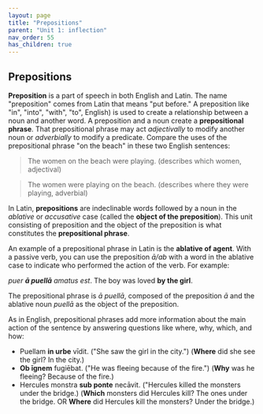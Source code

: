 ```yaml
---
layout: page
title: "Prepositions"
parent: "Unit 1: inflection"
nav_order: 55
has_children: true
---
```


## Prepositions

**Preposition** is a part of speech in both English and Latin. The name "preposition" comes from Latin that means "put before." A preposition like "in", "into", "with", "to", English) is used to create a relationship between a noun and another word. A preposition and a noun create a **prepositional phrase**. That prepositional phrase may act *adjectivally* to modify another noun or *adverbially* to modify a predicate. Compare the uses of the prepositional phrase "on the beach" in these two English sentences:

> The women on the beach were playing. (describes which women, adjectival)

> The women were playing on the beach. (describes where they were playing, adverbial)


In Latin, **prepositions** are indeclinable words followed by a noun in the *ablative* or *accusative* case (called the **object of the preposition**). This unit consisting of preposition and the object of the preposition is what constitutes the **prepositional phrase**.

An example of a prepositional phrase in Latin is the **ablative of agent**. With a passive verb, you can use the preposition *ā/ab* with a word in the ablative case to indicate who performed the action of the verb. For example:

*puer* ***ā puellā*** *amatus est*. The boy was loved **by the girl**.

The prepositional phrase is *ā puellā*, composed of the preposition *ā* and the ablative noun *puellā* as the object of the preposition.

As in English, prepositional phrases add more information about the main action of the sentence by answering questions like where, why, which, and how:

* Puellam **in urbe** vīdit. ("She saw the girl in the city.") (**Where** did she see the girl? In the city.)
* **Ob īgnem** fugiēbat. ("He was fleeing because of the fire.") (**Why** was he fleeing? Because of the fire.)
* Hercules monstra **sub ponte** necāvit. ("Hercules killed the monsters under the bridge.) (**Which** monsters did Hercules kill? The ones under the bridge. OR **Where** did Hercules kill the monsters? Under the bridge.)
